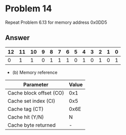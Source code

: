 # Problem 14

Repeat Problem 6.13 for memory address 0x0DD5

## Answer

| 12  | 11  | 10  | 9   | 8   | 7   | 6   | 5   | 4   | 3   | 2   | 1   | 0   |
| --- | --- | --- | --- | --- | --- | --- | --- | --- | --- | --- | --- | --- |
| 0   | 1   | 1   | 0   | 1   | 1   | 1   | 0   | 1   | 0   | 1   | 0   | 1   |

- (b) Memory reference

| Parameter               | Value |
| ----------------------- | ----- |
| Cache block offset (CO) | 0x1   |
| Cache set index (CI)    | 0x5   |
| Cache tag (CT)          | 0x6E  |
| Cache hit (Y/N)         | N     |
| Cache byte returned     | -     |
